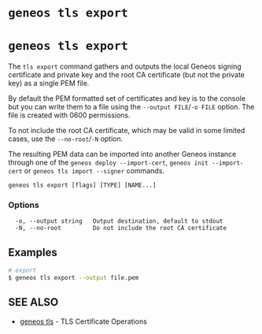 # `geneos tls export`

# `geneos tls export`

The `tls export` command gathers and outputs the local Geneos signing certificate and private key and the root CA certificate (but not the private key) as a single PEM file.

By default the PEM formatted set of certificates and key is to the console but you can write them to a file using the `--output FILE`/`-o FILE` option. The file is created with 0600 permissions.

To not include the root CA certificate, which may be valid in some limited cases, use the `--no-root`/`-N` option.

The resulting PEM data can be imported into another Geneos instance through one of the `geneos deploy --import-cert`, `geneos init --import-cert` or `geneos tls import --signer` commands.

```text
geneos tls export [flags] [TYPE] [NAME...]
```

### Options

```text
  -o, --output string   Output destination, default to stdout
  -N, --no-root         Do not include the root CA certificate
```

## Examples

```bash
# export 
$ geneos tls export --output file.pem

```

## SEE ALSO

* [geneos tls](geneos_tls.md)	 - TLS Certificate Operations
